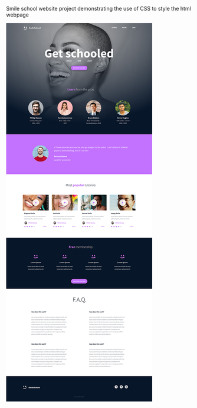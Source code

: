 Smile school website project demonstrating the use of CSS to style the html webpage

![alt text](visuals.jpg)